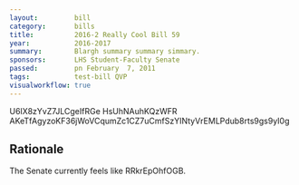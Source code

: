 ```yaml
---
layout:         bill
category:       bills
title:          2016-2 Really Cool Bill 59
year:           2016-2017
summary:        Blargh summary summary simmary.
sponsors:       LHS Student-Faculty Senate
passed:         pn February  7, 2011
tags:           test-bill QVP
visualworkflow: true
---
```



U6IX8zYvZ7JLCgeIfRGe HsUhNAuhKQzWFR AKeTfAgyzoKF36jWoVCqumZc1CZ7uCmfSzYINtyVrEMLPdub8rts9gs9yI0g 




Rationale
---------
The Senate currently feels like RRkrEpOhfOGB.
